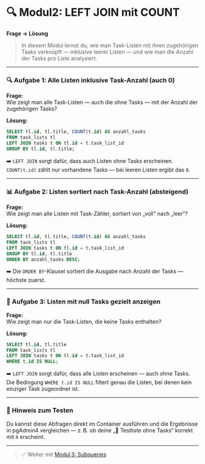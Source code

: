 # 🔍 Modul2: LEFT JOIN mit COUNT  
**Frage → Lösung**

> In diesem Modul lernst du, wie man Task-Listen mit ihren zugehörigen Tasks verknüpft — inklusive leerer Listen — und wie man die Anzahl der Tasks pro Liste analysiert.

---

### 🔍 Aufgabe 1: Alle Listen inklusive Task-Anzahl (auch 0)

**Frage:**  
Wie zeigt man alle Task-Listen — auch die ohne Tasks — mit der Anzahl der zugehörigen Tasks?

**Lösung:**

```sql
SELECT tl.id, tl.title, COUNT(t.id) AS anzahl_tasks
FROM task_lists tl
LEFT JOIN tasks t ON tl.id = t.task_list_id
GROUP BY tl.id, tl.title;
```

➡️ `LEFT JOIN` sorgt dafür, dass auch Listen ohne Tasks erscheinen.  
`COUNT(t.id)` zählt nur vorhandene Tasks — bei leeren Listen ergibt das `0`.

---

### 📊 Aufgabe 2: Listen sortiert nach Task-Anzahl (absteigend)

**Frage:**  
Wie zeigt man alle Listen mit Task-Zähler, sortiert von „voll“ nach „leer“?

**Lösung:**

```sql
SELECT tl.id, tl.title, COUNT(t.id) AS anzahl_tasks
FROM task_lists tl
LEFT JOIN tasks t ON tl.id = t.task_list_id
GROUP BY tl.id, tl.title
ORDER BY anzahl_tasks DESC;
```

➡️ Die `ORDER BY`-Klausel sortiert die Ausgabe nach Anzahl der Tasks — höchste zuerst.

---

### 🧪 Aufgabe 3: Listen mit null Tasks gezielt anzeigen

**Frage:**  
Wie zeigt man nur die Task-Listen, die keine Tasks enthalten?

**Lösung:**

```sql
SELECT tl.id, tl.title
FROM task_lists tl
LEFT JOIN tasks t ON tl.id = t.task_list_id
WHERE t.id IS NULL;
```

➡️ `LEFT JOIN` sorgt dafür, dass alle Listen erscheinen — auch ohne Tasks.  
Die Bedingung `WHERE t.id IS NULL` filtert genau die Listen, bei denen kein einziger Task zugeordnet ist.

---

### 🧪 Hinweis zum Testen

Du kannst diese Abfragen direkt im Container ausführen und die Ergebnisse in pgAdmin4 vergleichen — z. B. ob deine „🧪 Testliste ohne Tasks“ korrekt mit `0` erscheint.

---

> ✅ Weiter mit [Modul 3: Subqueries](MODUL3.md)

